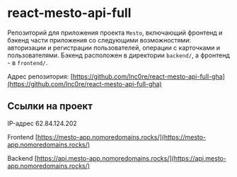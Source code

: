 # react-mesto-api-full

Репозиторий для приложения проекта `Mesto`, включающий фронтенд и бэкенд части приложения со следующими возможностями: авторизации и регистрации пользователей, операции с карточками и пользователями. Бэкенд расположен в директории `backend/`, а фронтенд - в `frontend/`.

Адрес репозитория: [https://github.com/Inc0re/react-mesto-api-full-gha](https://github.com/Inc0re/react-mesto-api-full-gha)

## Ссылки на проект

IP-адрес 62.84.124.202

Frontend [https://mesto-app.nomoredomains.rocks/](https://mesto-app.nomoredomains.rocks/)

Backend [https://api.mesto-app.nomoredomains.rocks/](https://api.mesto-app.nomoredomains.rocks/)
